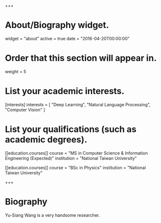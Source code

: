 +++
# About/Biography widget.
widget = "about"
active = true
date = "2016-04-20T00:00:00"

# Order that this section will appear in.
weight = 5

# List your academic interests.
[interests]
  interests = [
    "Deep Learning",
    "Natural Language Processing",
    "Computer Vision"
  ]

# List your qualifications (such as academic degrees).


[[education.courses]]
  course = "MS in Computer Science & Information Engineering (Expected)"
  institution = "National Taiwan University"

[[education.courses]]
  course = "BSc in Physics"
  institution = "National Taiwan University"
 
+++

# Biography

Yu-Siang Wang is a very handsome researcher.


